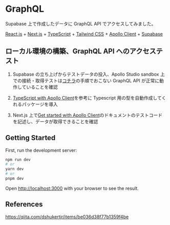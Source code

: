# GraphQL

Supabase 上で作成したデータに GraphQL API でアクセスしてみました。

[React.js](https://ja.reactjs.org/) + [Next.js](https://nextjs.org/) + [TypeScript](https://www.typescriptlang.org/ja/) + [Tailwind CSS](https://tailwindcss.com/) + [Apollo Client](https://www.apollographql.com/docs/react/) + [Supabase](https://supabase.com/)

## ローカル環境の構築、GraphQL API へのアクセステスト

1. Supabase の立ち上げからテストデータの投入、Apollo Studio sandbox 上での接続・取得テストは[コチラ](https://github.com/sugishin1013/supabase)の手順でおこない GraphQL API が正常に動作していることを確認

2. [TypeScript with Apollo Client](https://www.apollographql.com/docs/react/development-testing/static-typing/)を参考に Typescript 用の型を自動作成してくれるパッケージを導入

3. Next.js 上で[Get started with Apollo Client](https://www.apollographql.com/docs/react/get-started)のドキュメントのテストコードを記述し、データが取得できることを確認

## Getting Started

First, run the development server:

```bash
npm run dev
# or
yarn dev
# or
pnpm dev
```

Open [http://localhost:3000](http://localhost:3000) with your browser to see the result.

## References

https://qiita.com/dshukertjr/items/be036d38f77b1359f4be
